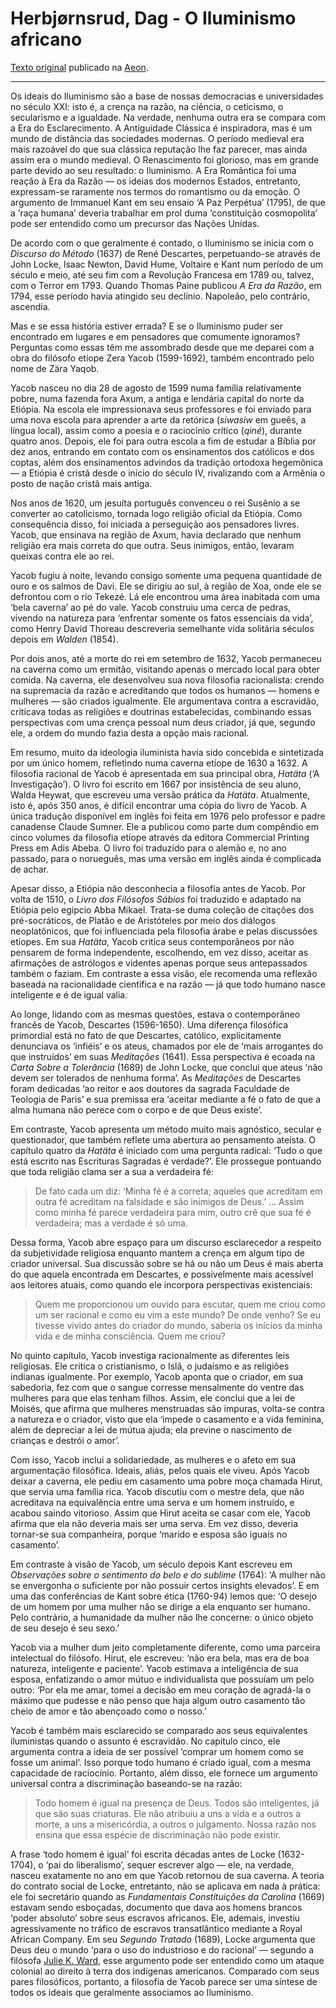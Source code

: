 # Herbjørnsrud, Dag - O Iluminismo africano

[Texto original](https://aeon.co/essays/yacob-and-amo-africas-precursors-to-locke-hume-and-kant) publicado na [Aeon](Aeon.md).

---

Os ideais do Iluminismo são a base de nossas democracias e universidades no século XXI: isto é, a crença na razão, na ciência, o ceticismo, o secularismo e a igualdade. Na verdade, nenhuma outra era se compara com a Era do Esclarecimento. A Antiguidade Clássica é inspiradora, mas é um mundo de distância das sociedades modernas. O período medieval era mais razoável do que sua clássica reputação lhe faz parecer, mas ainda assim era o mundo medieval. O Renascimento foi glorioso, mas em grande parte devido ao seu resultado: o Iluminismo. A Era Romântica foi uma reação à Era da Razão — os ideias dos modernos Estados, entretanto, expressam-se raramente nos termos do romantismo ou da emoção. O argumento de Immanuel Kant em seu ensaio ‘A Paz Perpétua’ (1795), de que a ‘raça humana’ deveria trabalhar em prol duma ‘constituição cosmopolita’ pode ser entendido como um precursor das Nações Unidas.

De acordo com o que geralmente é contado, o Iluminismo se inicia com o _Discurso do Método_ (1637) de René Descartes, perpetuando-se através de John Locke, Isaac Newton, David Hume, Voltaire e Kant num período de um século e meio, até seu fim com a Revolução Francesa em 1789 ou, talvez, com o Terror em 1793. Quando Thomas Paine publicou _A Era da Razão_, em 1794, esse período havia atingido seu declínio. Napoleão, pelo contrário, ascendia.

Mas e se essa história estiver errada? E se o Iluminismo puder ser encontrado em lugares e em pensadores que comumente ignoramos? Perguntas como essas têm me assombrado desde que me deparei com a obra do filósofo etíope Zera Yacob (1599-1692), também encontrado pelo nome de Zära Yaqob.

Yacob nasceu no dia 28 de agosto de 1599 numa família relativamente pobre, numa fazenda fora Axum, a antiga e lendária capital do norte da Etiópia. Na escola ele impressionava seus professores e foi enviado para uma nova escola para aprender a arte da retórica (_siwasiw_ em gueês, a língua local), assim como a poesia e o raciocínio crítico (_qiné_), durante quatro anos. Depois, ele foi para outra escola a fim de estudar a Bíblia por dez anos, entrando em contato com os ensinamentos dos católicos e dos coptas, além dos ensinamentos advindos da tradição ortodoxa hegemônica — a Etiópia é cristã desde o início do século IV, rivalizando com a Armênia o posto de nação cristã mais antiga.

Nos anos de 1620, um jesuíta português convenceu o rei Susênio a se converter ao catolicismo, tornada logo religião oficial da Etiópia. Como consequência disso, foi iniciada a perseguição aos pensadores livres. Yacob, que ensinava na região de Axum, havia declarado que nenhum religião era mais correta do que outra. Seus inimigos, então, levaram queixas contra ele ao rei.

Yacob fugiu à noite, levando consigo somente uma pequena quantidade de ouro e os salmos de Davi. Ele se dirigiu ao sul, à região de Xoa, onde ele se defrontou com o rio Tekezé. Lá ele encontrou uma área inabitada com uma ‘bela caverna’ ao pé do vale. Yacob construiu uma cerca de pedras, vivendo na natureza para ‘enfrentar somente os fatos essenciais da vida’, como Henry David Thoreau descreveria semelhante vida solitária séculos depois em _Walden_ (1854).

Por dois anos, até a morte do rei em setembro de 1632, Yacob permaneceu na caverna como um ermitão, visitando apenas o mercado local para obter comida. Na caverna, ele desenvolveu sua nova filosofia racionalista: crendo na supremacia da razão e acreditando que todos os humanos — homens e mulheres — são criados igualmente. Ele argumentava contra a escravidão, criticava todas as religiões e doutrinas estabelecidas, combinando essas perspectivas com uma crença pessoal num deus criador, já que, segundo ele, a ordem do mundo fazia desta a opção mais racional.

Em resumo, muito da ideologia iluminista havia sido concebida e sintetizada por um único homem, refletindo numa caverna etíope de 1630 a 1632. A filosofia racional de Yacob é apresentada em sua principal obra, _Hatäta_ (‘A Investigação’). O livro foi escrito em 1667 por insistência de seu aluno, Walda Heywat, que escreveu uma versão prática da _Hatäta_. Atualmente, isto é, após 350 anos, é difícil encontrar uma cópia do livro de Yacob. A única tradução disponível em inglês foi feita em 1976 pelo professor e padre canadense Claude Sumner. Ele a publicou como parte dum compêndio em cinco volumes da filosofia etíope através da editora Commercial Printing Press em Adis Abeba. O livro foi traduzido para o alemão e, no ano passado, para o norueguês, mas uma versão em inglês ainda é complicada de achar.

Apesar disso, a Etiópia não desconhecia a filosofia antes de Yacob. Por volta de 1510, o _Livro dos Filósofos Sábios_ foi traduzido e adaptado na Etiópia pelo egípcio Abba Mikael. Trata-se duma coleção de citações dos pré-socráticos, de Platão e de Aristóteles por meio dos diálogos neoplatônicos, que foi influenciada pela filosofia árabe e pelas discussões etíopes. Em sua _Hatäta_, Yacob critica seus contemporâneos por não pensarem de forma independente, escolhendo, em vez disso, aceitar as afirmações de astrólogos e videntes apenas porque seus antepassados também o faziam. Em contraste a essa visão, ele recomenda uma reflexão baseada na racionalidade científica e na razão — já que todo humano nasce inteligente e é de igual valia.

Ao longe, lidando com as mesmas questões, estava o contemporâneo francês de Yacob, Descartes (1596-1650). Uma diferença filosófica primordial está no fato de que Descartes, católico, explicitamente denunciava os ‘infiéis’ e os ateus, chamados por ele de ‘mais arrogantes do que instruídos’ em suas _Meditações_ (1641). Essa perspectiva é ecoada na _Carta Sobre a Tolerância_ (1689) de John Locke, que conclui que ateus ‘não devem ser tolerados de nenhuma forma’. As _Meditações_ de Descartes foram dedicadas ‘ao reitor e aos doutores da sagrada Faculdade de Teologia de Paris’ e sua premissa era ‘aceitar mediante a fé o fato de que a alma humana não perece com o corpo e de que Deus existe’.

Em contraste, Yacob apresenta um método muito mais agnóstico, secular e questionador, que também reflete uma abertura ao pensamento ateísta. O capítulo quatro da _Hatäta_ é iniciado com uma pergunta radical: ‘Tudo o que está escrito nas Escrituras Sagradas é verdade?’. Ele prossegue pontuando que toda religião clama ser a sua a verdadeira fé:
>De fato cada um diz: ‘Minha fé é a correta; aqueles que acreditam em outra fé acreditam na falsidade e são inimigos de Deus.’ … Assim como minha fé parece verdadeira para mim, outro crê que sua fé é verdadeira; mas a verdade é só uma.

Dessa forma, Yacob abre espaço para um discurso esclarecedor a respeito da subjetividade religiosa enquanto mantem a crença em algum tipo de criador universal. Sua discussão sobre se há ou não um Deus é mais aberta do que aquela encontrada em Descartes, e possivelmente mais acessível aos leitores atuais, como quando ele incorpora perspectivas existenciais:
>Quem me proporcionou um ouvido para escutar, quem me criou como um ser racional e como eu vim a este mundo? De onde venho? Se eu tivesse vivido antes do criador do mundo, saberia os inícios da minha vida e de minha consciência. Quem me criou?

No quinto capítulo, Yacob investiga racionalmente as diferentes leis religiosas. Ele critica o cristianismo, o Islã, o judaísmo e as religiões indianas igualmente. Por exemplo, Yacob aponta que o criador, em sua sabedoria, fez com que o sangue corresse mensalmente do ventre das mulheres para que elas tenham filhos. Assim, ele conclui que a lei de Moisés, que afirma que mulheres menstruadas são impuras, volta-se contra a natureza e o criador, visto que ela ‘impede o casamento e a vida feminina, além de depreciar a lei de mútua ajuda; ela previne o nascimento de crianças e destrói o amor’.

Com isso, Yacob inclui a solidariedade, as mulheres e o afeto em sua argumentação filosófica. Ideais, aliás, pelos quais ele viveu. Após Yacob deixar a caverna, ele pediu em casamento uma pobre moça chamada Hirut, que servia uma família rica. Yacob discutiu com o mestre dela, que não acreditava na equivalência entre uma serva e um homem instruído, e acabou saindo vitorioso. Assim que Hirut aceita se casar com ele, Yacob afirma que ela não deveria mais ser uma serva. Em vez disso, deveria tornar-se sua companheira, porque ‘marido e esposa são iguais no casamento’.

Em contraste à visão de Yacob, um século depois Kant escreveu em _Observações sobre o sentimento do belo e do sublime_ (1764): ‘A mulher não se envergonha o suficiente por não possuir certos insights elevados’. E em uma das conferências de Kant sobre ética (1760-94) lemos que: ‘O desejo de um homem por uma mulher não se dirige a ela enquanto ser humano. Pelo contrário, a humanidade da mulher não lhe concerne: o único objeto de seu desejo é seu sexo.’

Yacob via a mulher dum jeito completamente diferente, como uma parceira intelectual do filósofo. Hirut, ele escreveu: ‘não era bela, mas era de boa natureza, inteligente e paciente’. Yacob estimava a inteligência de sua esposa, enfatizando o amor mútuo e individualista que possuíam um pelo outro: ‘Por ela me amar, tomei a decisão em meu coração de agradá-la o máximo que pudesse e não penso que haja algum outro casamento tão cheio de amor e tão abençoado como o nosso.’

Yacob é também mais esclarecido se comparado aos seus equivalentes iluministas quando o assunto é escravidão. No capítulo cinco, ele argumenta contra a ideia de ser possível ‘comprar um homem como se fosse um animal’. Isso porque todo humano é criado igual, com a mesma capacidade de raciocínio. Portanto, além disso, ele fornece um argumento universal contra a discriminação baseando-se na razão:
>Todo homem é igual na presença de Deus. Todos são inteligentes, já que são suas criaturas. Ele não atribuiu a uns a vida e a outros a morte, a uns a misericórdia, a outros o julgamento. Nossa razão nos ensina que essa espécie de discriminação não pode existir.

A frase ‘todo homem é igual’ foi escrita décadas antes de Locke (1632-1704), o ‘pai do liberalismo’, sequer escrever algo — ele, na verdade, nasceu exatamente no ano em que Yacob retornou de sua caverna. A teoria do contrato social de Locke, entretanto, não se aplicava em nada à prática: ele foi secretário quando as _Fundamentais Constituições da Carolina_ (1669) estavam sendo esboçadas, documento que dava aos homens brancos ‘poder absoluto’ sobre seus escravos africanos. Ele, ademais, investiu agressivamente no tráfico de escravos transatlântico mediante a Royal African Company. Em seu _Segundo Tratado_ (1689), Locke argumenta que Deus deu o mundo ‘para o uso do industrioso e do racional’ — segundo a filósofa [Julie K. Ward](http://www.thecritique.com/articles/the-roots-of-modern-racism/), esse argumento pode ser entendido como um ataque colonial ao direito à terra dos indígenas americanos. Comparado com seus pares filosóficos, portanto, a filosofia de Yacob parece ser uma síntese de todos os ideais que geralmente associamos ao Iluminismo.  